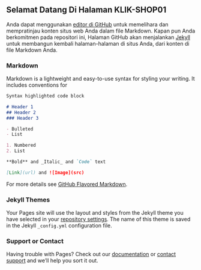 ## Selamat Datang Di Halaman KLIK-SHOP01

Anda dapat menggunakan [editor di GitHub](https://github.com/Page-Halaman-Shop/Toko-KlikShop01/edit/master/README.md) untuk memelihara dan mempratinjau konten situs web Anda dalam file Markdown. 
Kapan pun Anda berkomitmen pada repositori ini, Halaman GitHub akan menjalankan [Jekyll](https://jekyllrb.com/) untuk membangun kembali halaman-halaman di situs Anda, dari konten di file Markdown Anda.

### Markdown

Markdown is a lightweight and easy-to-use syntax for styling your writing. It includes conventions for

```markdown
Syntax highlighted code block

# Header 1
## Header 2
### Header 3

- Bulleted
- List

1. Numbered
2. List

**Bold** and _Italic_ and `Code` text

[Link](url) and ![Image](src)
```

For more details see [GitHub Flavored Markdown](https://guides.github.com/features/mastering-markdown/).

### Jekyll Themes

Your Pages site will use the layout and styles from the Jekyll theme you have selected in your [repository settings](https://github.com/Page-Halaman-Shop/Toko-KlikShop01/settings). The name of this theme is saved in the Jekyll `_config.yml` configuration file.

### Support or Contact

Having trouble with Pages? Check out our [documentation](https://help.github.com/categories/github-pages-basics/) or [contact support](https://github.com/contact) and we’ll help you sort it out.
